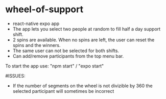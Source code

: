 # wheel-of-support 
- react-native expo app
- The app lets you select two people at random to fill half a day support shift. 
- 2 spins are available. When no spins are left, the user can reset the spins and the winners.
- The same user can not be selected for both shifts.
- Can add/remove participants from the top menu bar.  

To start the app use: "npm start" / "expo start"

#ISSUES:
- If the number of segments on the wheel is not divizible by 360 the selected participant will sometimes be incorrect
